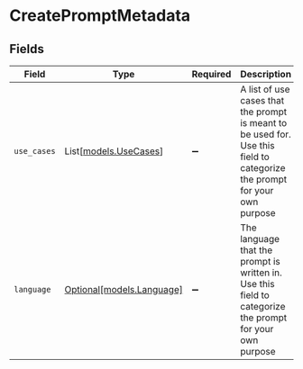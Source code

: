 # CreatePromptMetadata


## Fields

| Field                                                                                                                     | Type                                                                                                                      | Required                                                                                                                  | Description                                                                                                               |
| ------------------------------------------------------------------------------------------------------------------------- | ------------------------------------------------------------------------------------------------------------------------- | ------------------------------------------------------------------------------------------------------------------------- | ------------------------------------------------------------------------------------------------------------------------- |
| `use_cases`                                                                                                               | List[[models.UseCases](../models/usecases.md)]                                                                            | :heavy_minus_sign:                                                                                                        | A list of use cases that the prompt is meant to be used for. Use this field to categorize the prompt for your own purpose |
| `language`                                                                                                                | [Optional[models.Language]](../models/language.md)                                                                        | :heavy_minus_sign:                                                                                                        | The language that the prompt is written in. Use this field to categorize the prompt for your own purpose                  |